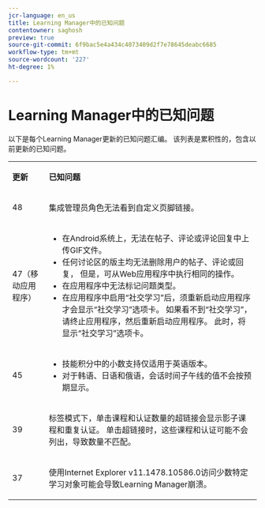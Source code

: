 ```yaml
---
jcr-language: en_us
title: Learning Manager中的已知问题
contentowner: saghosh
preview: true
source-git-commit: 6f9bac5e4a434c4073409d2f7e78645deabc6685
workflow-type: tm+mt
source-wordcount: '227'
ht-degree: 1%

---
```




# Learning Manager中的已知问题

以下是每个Learning Manager更新的已知问题汇编。 该列表是累积性的，包含以前更新的已知问题。

<table> 
 <tbody>
  <tr> 
   <td><p><b>更新</b></p></td> 
   <td><p><b>已知问题</b></p></td> 
  </tr> 
  <tr> 
   <td><p>48</p></td> 
   <td><p>集成管理员角色无法看到自定义页脚链接。</p></td> 
  </tr> 
  <tr> 
   <td><p>47（移动应用程序）</p></td> 
   <td><p> </p> 
    <ul> 
     <li>在Android系统上，无法在帖子、评论或评论回复中上传GIF文件。</li> 
     <li>任何讨论区的版主均无法删除用户的帖子、评论或回复， 但是，可从Web应用程序中执行相同的操作。</li> 
     <li>在应用程序中无法标记问题类型。</li> 
     <li>在应用程序中启用“社交学习”后，须重新启动应用程序才会显示“社交学习”选项卡。 如果看不到“社交学习”，请终止应用程序，然后重新启动应用程序。 此时，将显示“社交学习”选项卡。</li> 
    </ul><p></p></td> 
  </tr> 
  <tr> 
   <td><p>45</p></td> 
   <td><p> </p> 
    <ul> 
     <li>技能积分中的小数支持仅适用于英语版本。</li> 
     <li>对于韩语、日语和俄语，会话时间子午线的值不会按预期显示。</li> 
    </ul><p></p></td> 
  </tr> 
  <tr> 
   <td><p>39</p></td> 
   <td><p>标签模式下，单击课程和认证数量的超链接会显示影子课程和重复认证。 单击超链接时，这些课程和认证可能不会列出，导致数量不匹配。</p></td> 
  </tr> 
  <tr> 
   <td><p>37</p></td> 
   <td><p>使用Internet Explorer v11.1478.10586.0访问少数特定学习对象可能会导致Learning Manager崩溃。</p></td> 
  </tr> 
 </tbody>
</table>

